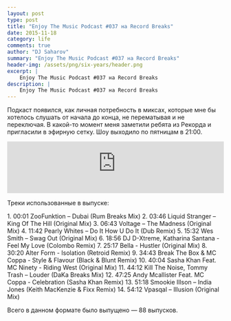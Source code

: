 ```yaml
---
layout: post
type: post
title: "Enjoy The Music Podcast #037 на Record Breaks"
date: 2015-11-18
category: life
comments: true
author: "DJ Saharov"
summary: "Enjoy The Music Podcast #037 на Record Breaks"
header-img: /assets/png/six-years/header.png
excerpt: |
    Enjoy The Music Podcast #037 на Record Breaks
description: |
    Enjoy The Music Podcast #037 на Record Breaks
---
```


<p>
<span class="firstcharacter">П</span>одкаст появился, как личная потребность в миксах, которые мне бы хотелось слушать от начала до конца, не перематывая и не переключая. В какой-то момент меня заметили ребята из Рекорда и пригласили в эфирную сетку. Шоу выходило по пятницам в 21:00.
</p>

<iframe width="100%" height="120" src="https://player-widget.mixcloud.com/widget/iframe/?hide_cover=1&feed=%2Fdjsaharovofficial%2Fenjoy-the-music-podcast-037%2F" frameborder="0" allow="encrypted-media; fullscreen; autoplay; idle-detection; speaker-selection; web-share;" ></iframe>

<p>Треки использованные в выпуске:</p>
1. 00:01 ZooFunktion – Dubai (Rum Breaks Mix)
2. 03:46 Liquid Stranger – King Of The Hill (Original Mix)
3. 06:43 Voltage – The Madness (Original Mix)
4. 11:42 Pearly Whites – Do It How U Do It (Dub Remix)
5. 15:32 Wes Smith – Swag Out (Original Mix)
6. 18:56 DJ D-Xtreme, Katharina Santana - Feel My Love (Colombo Remix)
7. 25:17 Bella - Hustler (Original Mix)
8. 30:20 Alter Form - Isolation (Retroid Remix)
9. 34:43 Break The Box & MC Coppa - Style & Flavour (Black & Blunt Remix)
10. 40:04 Sasha Khan Feat. MC Ninety - Riding West (Original Mix)
11. 44:12 Kill The Noise, Tommy Trash – Louder (DaKa Breaks Mix)
12. 47:25 Andy Mcallister Feat. MC Coppa - Celebration (Sasha Khan Remix)
13. 51:18 Smookie Illson – India Jones (Keith MacKenzie & Fixx Remix)
14. 54:12 Vpasqal – Illusion (Original Mix)

<p>Всего в данном формате было выпущено &mdash; 88 выпусков.</p>